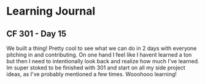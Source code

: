 # Learning Journal

## CF 301 - Day 15

We built a thing! Pretty cool to see what we can do in 2 days with everyone pitching in and contributing. On one hand I feel like I havent learned a ton but then I need to intentionally look back and realize how much I've learned. Im super stoked to be finished with 301 and start on all my side project ideas, as I've probably mentioned a few times. Wooohooo learning! 
